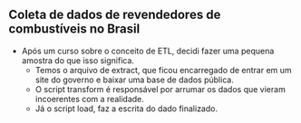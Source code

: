 ## Coleta de dados de revendedores de combustíveis no Brasil
- Após um curso sobre o conceito de ETL, decidi fazer uma pequena amostra do que isso significa.
    - Temos o arquivo de extract, que ficou encarregado de entrar em um site do governo e baixar uma base de dados pública.
    - O script transform é responsável por arrumar os dados que vieram incoerentes com a realidade.
    - Já o script load, faz a escrita do dado finalizado. 